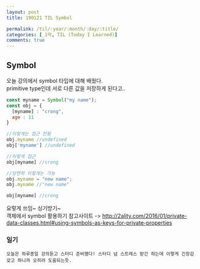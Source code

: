 ```yaml
---
layout: post
title: 190121 TIL Symbol

permalink: /til/:year/:month/:day/:title/
categories: [_1막, TIL (Today I Learned)]
comments: true
---
```


## **Symbol**
오늘 강의에서 symbol 타입에 대해 배웠다.  
primitive type인데 서로 다른 값을 저장하게 된다고..   

```javascript
const myname = Symbol("my name");
const obj = {
  [myname] : "crong",
  age : 11
}

//이렇게는 접근 안됨
obj.myname //undefined  
obj['myname'] //undefined

//이렇게 접근
obj[myname] //crong

//당연히 이렇게는 가능
obj.myname = "new name";
obj.myname //"new name"

obj[myname] //crong
```
 
요렇게 쓰임~ 싱기방기~  
객체에서 symbol 활용하기 참고사이트 -> http://2ality.com/2016/01/private-data-classes.html#using-symbols-as-keys-for-private-properties


### **일기**
    오늘은 하루종일 강의듣고 스터디 준비했다! 스터디 넘 스트레스 받긴 하는데 이렇게 긴장감 갖고 하니까 오히려 도움되는듯. 
